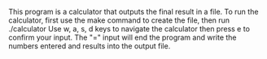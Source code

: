 This program is a calculator that outputs the final result in a file.
To run the calculator, first use the make command to create the file, then run ./calculator <outputFilename>
Use w, a, s, d keys to navigate the calculator then press e to confirm your input.
The "=" input will end the program and write the numbers entered and results into the output file.
